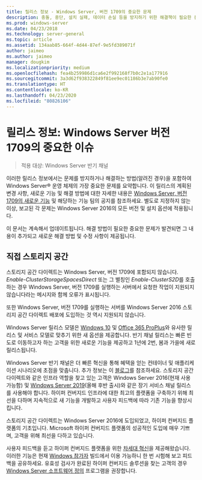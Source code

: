 ```yaml
---
title: 릴리스 정보 - Windows Server, 버전 1709의 중요한 문제
description: 충돌, 중단, 설치 실패, 데이터 손실 등을 방지하기 위한 해결책이 필요한 중요한 문제를 요약합니다.
ms.prod: windows-server
ms.date: 04/23/2018
ms.technology: server-general
ms.topic: article
ms.assetid: 134aab85-664f-4d44-87ef-9e5fd389071f
author: jaimeo
ms.author: jaimeo
manager: dougkim
ms.localizationpriority: medium
ms.openlocfilehash: fea4b259986d1ca6e2f992168f7b0c2e1a177916
ms.sourcegitcommit: 3a3d62f938322849f81ee9ec01186b3e7ab90fe0
ms.translationtype: HT
ms.contentlocale: ko-KR
ms.lasthandoff: 04/23/2020
ms.locfileid: "80826106"
---
```

# <a name="release-notes-important-issues-in-windows-server-version-1709"></a>릴리스 정보: Windows Server 버전 1709의 중요한 이슈

>적용 대상: Windows Server 반기 채널

이러한 릴리스 정보에서는 문제를 방지하거나 해결하는 방법(알려진 경우)을 포함하여 Windows Server&reg; 운영 체제의 가장 중요한 문제를 요약합니다. 이 릴리스의 계획된 변경 사항, 새로운 기능 및 해결 방법에 대한 자세한 내용은 [Windows Server, 버전 1709의 새로운 기능](whats-new-in-windows-server-1709.md) 및 해당하는 기능 팀의 공지를 참조하세요. 별도로 지정하지 않는 이상, 보고된 각 문제는 Windows Server 2016의 모든 버전 및 설치 옵션에 적용됩니다.  

이 문서는 계속해서 업데이트됩니다. 해결 방법이 필요한 중요한 문제가 발견되면 그 내용이 추가되고 새로운 해결 방법 및 수정 사항이 제공됩니다.  
  
## <a name="storage-spaces-direct"></a>직접 스토리지 공간
[comment]: # (ID: unknown; Submitter: stevenek; state: signed off)  
스토리지 공간 다이렉트는 Windows Server, 버전 1709에 포함되지 않습니다. *Enable-ClusterStorageSpacesDirect* 또는 그 별칭인 *Enable-ClusterS2D*를 호출하는 경우 Windows Server, 버전 1709를 실행하는 서버에서 요청한 작업이 지원되지 않습니다라는 메시지와 함께 오류가 표시됩니다.

또한 Windows Server, 버전 1709를 실행하는 서버를 Windows Server 2016 스토리지 공간 다이렉트 배포에 도입하는 것 역시 지원되지 않습니다.

Windows Server 릴리스 모델은 [Windows 10](https://docs.microsoft.com/windows/deployment/update/waas-overview) 및 [Office 365 ProPlus](https://support.office.com/article/Overview-of-the-upcoming-changes-to-Office-365-ProPlus-update-management-78b33779-9356-4cdf-9d2c-08350ef05cca?ui=en-US&rs=en-US&ad=US)와 유사한 릴리스 및 서비스 모델로 맞추기 위한 새 옵션을 제공합니다. 반기 채널 릴리스는 빠른 빈도로 이동하고자 하는 고객을 위한 새로운 기능을 제공하고 1년에 2번, 봄과 가을에 새로 릴리스됩니다.

Windows Server 반기 채널은 더 빠른 혁신을 통해 혜택을 얻는 컨테이너 및 애플리케이션 시나리오에 초점을 맞춥니다. 추가 정보는 이 [블로그](https://cloudblogs.microsoft.com/windowsserver/2018/03/29/windows-server-semi-annual-channel-update)를 참조하세요. 스토리지 공간 다이렉트와 같은 인프라 역할을 찾고 있는 고객은 Windows Server 2016(현재 사용 가능함) 및 [Windows Server 2019](https://cloudblogs.microsoft.com/windowsserver/2018/03/20/introducing-windows-server-2019-now-available-in-preview)(올해 후반 출시)와 같은 장기 서비스 채널 릴리스를 사용해야 합니다. 하이퍼 컨버지드 인프라에 대한 최고의 플랫폼을 구축하기 위해 최선을 다하며 지속적으로 새 기능을 개발하고 사용자 피드백에 따라 기존 기능을 향상시킵니다. 

스토리지 공간 다이렉트는 Windows Server 2016에 도입되었고, 하이퍼 컨버지드 플랫폼의 기초입니다. Microsoft 하이퍼 컨버지드 플랫폼의 성공적인 도입에 매우 기쁘며, 고객을 위해 최선을 다하고 있습니다.

사용자 피드백을 듣고 하이퍼 컨버지드 플랫폼을 위한 [차세대 혁신](https://blogs.technet.microsoft.com/windowsserver/2017/09/07/sneak-peek-2-windows-server-version-1709-hyper-converged-infrastructure/)을 제공해왔습니다. 이러한 기능은 현재 [Windows 참가자](https://insider.windows.com/for-business/) 빌드에서 이용 가능하니 한 번 시험해 보고 피드백을 공유하세요. 유효성 검사가 완료된 하이퍼 컨버지드 솔루션을 찾는 고객의 경우 [Windows Server 소프트웨어 정의](https://microsoft.com/wssd) 프로그램을 권장합니다.
